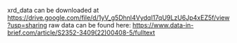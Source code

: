 xrd_data can be downloaded at https://drive.google.com/file/d/1yV_g5Dhnl4VydqI17qU9LzU6Jp4xEZ5f/view?usp=sharing
raw data can be found here: https://www.data-in-brief.com/article/S2352-3409(22)00408-5/fulltext
